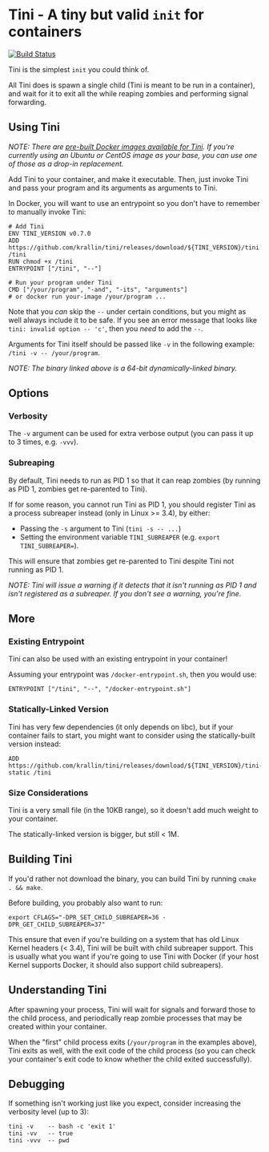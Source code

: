 <!--

#####################################
# THIS FILE IS AUTOGENERATED!       #
# Edit ./tpl/README.md.in instead   #
#####################################

-->


Tini - A tiny but valid `init` for containers
=============================================

[![Build Status](https://travis-ci.org/krallin/tini.svg?branch=master)](https://travis-ci.org/krallin/tini)

Tini is the simplest `init` you could think of.

All Tini does is spawn a single child (Tini is meant to be run in a container),
and wait for it to exit all the while reaping zombies and performing
signal forwarding.


Using Tini
----------

*NOTE: There are [pre-built Docker images available for Tini][10]. If
you're currently using an Ubuntu or CentOS image as your base, you can use
one of those as a drop-in replacement.*

Add Tini to your container, and make it executable. Then, just invoke Tini
and pass your program and its arguments as arguments to Tini.

In Docker, you will want to use an entrypoint so you don't have to remember
to manually invoke Tini:

    # Add Tini
    ENV TINI_VERSION v0.7.0
    ADD https://github.com/krallin/tini/releases/download/${TINI_VERSION}/tini /tini
    RUN chmod +x /tini
    ENTRYPOINT ["/tini", "--"]

    # Run your program under Tini
    CMD ["/your/program", "-and", "-its", "arguments"]
    # or docker run your-image /your/program ...

Note that you *can* skip the `--` under certain conditions, but you might
as well always include it to be safe. If you see an error message that
looks like `tini: invalid option -- 'c'`, then you *need* to add the `--`.

Arguments for Tini itself should be passed like `-v` in the following example:
`/tini -v -- /your/program`.

*NOTE: The binary linked above is a 64-bit dynamically-linked binary.*


Options
-------

### Verbosity ###

The `-v` argument can be used for extra verbose output (you can pass it up to
3 times, e.g. `-vvv`).


### Subreaping ###

By default, Tini needs to run as PID 1 so that it can reap zombies (by
running as PID 1, zombies get re-parented to Tini).

If for some reason, you cannot run Tini as PID 1, you should register Tini as
a process subreaper instead (only in Linux >= 3.4), by either:

  + Passing the `-s` argument to Tini (`tini -s -- ...`)
  + Setting the environment variable `TINI_SUBREAPER`
    (e.g. `export TINI_SUBREAPER=`).

This will ensure that zombies get re-parented to Tini despite Tini not running
as PID 1.

*NOTE: Tini will issue a warning if it detects that it isn't running as PID 1
and isn't registered as a subreaper. If you don't see a warning, you're fine.*


More
----

### Existing Entrypoint ###

Tini can also be used with an existing entrypoint in your container!

Assuming your entrypoint was `/docker-entrypoint.sh`, then you would use:

    ENTRYPOINT ["/tini", "--", "/docker-entrypoint.sh"]


### Statically-Linked Version ###

Tini has very few dependencies (it only depends on libc), but if your
container fails to start, you might want to consider using the statically-built
version instead:

    ADD https://github.com/krallin/tini/releases/download/${TINI_VERSION}/tini-static /tini


### Size Considerations ###

Tini is a very small file (in the 10KB range), so it doesn't add much weight
to your container.

The statically-linked version is bigger, but still < 1M.


Building Tini
-------------

If you'd rather not download the binary, you can build Tini by running
`cmake . && make`.

Before building, you probably also want to run:

    export CFLAGS="-DPR_SET_CHILD_SUBREAPER=36 -DPR_GET_CHILD_SUBREAPER=37"

This ensure that even if you're building on a system that has old Linux Kernel
headers (< 3.4), Tini will be built with child subreaper support. This is
usually what you want if you're going to use Tini with Docker (if your host
Kernel supports Docker, it should also support child subreapers).


Understanding Tini
------------------

After spawning your process, Tini will wait for signals and forward those
to the child process, and periodically reap zombie processes that may be
created within your container.

When the "first" child process exits (`/your/program` in the examples above),
Tini exits as well, with the exit code of the child process (so you can
check your container's exit code to know whether the child exited
successfully).


Debugging
---------

If something isn't working just like you expect, consider increasing the
verbosity level (up to 3):

    tini -v    -- bash -c 'exit 1'
    tini -vv   -- true
    tini -vvv  -- pwd


  [10]: https://github.com/krallin/tini-images
